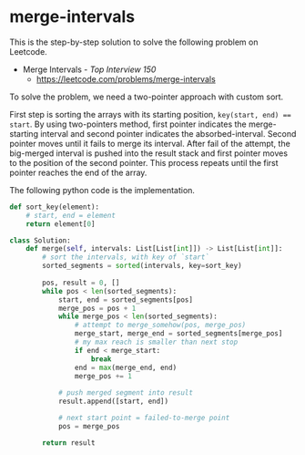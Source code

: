 # merge-intervals
This is the step-by-step solution to solve the following problem on Leetcode.

* Merge Intervals - *Top Interview 150*
  * https://leetcode.com/problems/merge-intervals

To solve the problem, we need a two-pointer approach with custom sort.

First step is sorting the arrays with its starting position, `key(start, end) == start`. By using two-pointers method, first pointer indicates the merge-starting interval and second pointer indicates the absorbed-interval. Second pointer moves until it fails to merge its interval. After fail of the attempt, the big-merged interval is pushed into the result stack and first pointer moves to the position of the second pointer. This process repeats until the first pointer reaches the end of the array.

The following python code is the implementation.

```python
def sort_key(element):
    # start, end = element
    return element[0]

class Solution:
    def merge(self, intervals: List[List[int]]) -> List[List[int]]: 
        # sort the intervals, with key of `start`
        sorted_segments = sorted(intervals, key=sort_key)
        
        pos, result = 0, []
        while pos < len(sorted_segments):
            start, end = sorted_segments[pos]
            merge_pos = pos + 1
            while merge_pos < len(sorted_segments):
                # attempt to merge_somehow(pos, merge_pos)
                merge_start, merge_end = sorted_segments[merge_pos]
                # my max reach is smaller than next stop
                if end < merge_start:
                    break
                end = max(merge_end, end)
                merge_pos += 1
            
            # push merged segment into result
            result.append([start, end])

            # next start point = failed-to-merge point
            pos = merge_pos

        return result
```
